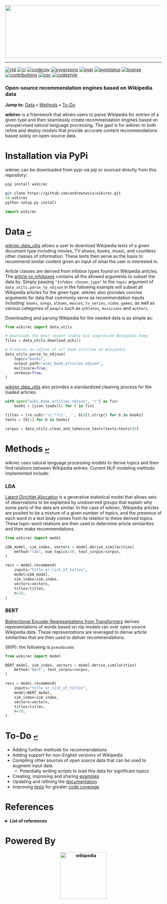 <div align="center">
  <a href="https://github.com/andrewtavis/wikirec"><img src="https://github.com/andrewtavis/wikirec/blob/main/resources/wikirec_logo_transparent.png" width="529" height="169"></a>
</div>

--------------------------------------

[![rtd](https://img.shields.io/readthedocs/wikirec.svg?logo=read-the-docs)](http://wikirec.readthedocs.io/en/latest/)
[![ci](https://img.shields.io/github/workflow/status/andrewtavis/wikirec/CI?logo=github)](https://github.com/andrewtavis/wikirec/actions?query=workflow%3ACI)
[![codecov](https://codecov.io/gh/andrewtavis/wikirec/branch/main/graphs/badge.svg)](https://codecov.io/gh/andrewtavis/wikirec)
[![pyversions](https://img.shields.io/pypi/pyversions/wikirec.svg?logo=python&logoColor=FFD43B&color=306998)](https://pypi.org/project/wikirec/)
[![pypi](https://img.shields.io/pypi/v/wikirec.svg?color=4B8BBE)](https://pypi.org/project/wikirec/)
[![pypistatus](https://img.shields.io/pypi/status/wikirec.svg)](https://pypi.org/project/wikirec/)
[![license](https://img.shields.io/github/license/andrewtavis/wikirec.svg)](https://github.com/andrewtavis/wikirec/blob/main/LICENSE)
[![contributions](https://img.shields.io/badge/contributions-welcome-brightgreen.svg)](https://github.com/andrewtavis/wikirec/blob/main/.github/CONTRIBUTING.md)
[![coc](https://img.shields.io/badge/coc-contributor%20convent-ff69b4.svg)](https://github.com/andrewtavis/wikirec/blob/main/.github/CODE_OF_CONDUCT.md)
[![codestyle](https://img.shields.io/badge/code%20style-black-000000.svg)](https://github.com/psf/black)

### Open-source recommendation engines based on Wikipedia data

[//]: # "The '-' after the section links is needed to make them work on GH (because of ↩s)"
**Jump to:**<a id="jumpto"></a> [Data](#data-) • [Methods](#methods-) • [To-Do](#to-do-)

**wikirec** is a framework that allows users to parse Wikipedia for entries of a given type and then seamlessly create recommendation engines based on unsupervised natural language processing. The gaol is for wikirec to both refine and deploy models that provide accurate content recommendations based solely on open-source data.

# Installation via PyPi

wikirec can be downloaded from pypi via pip or sourced directly from this repository:

```bash
pip install wikirec
```

```bash
git clone https://github.com/andrewtavis/wikirec.git
cd wikirec
python setup.py install
```

```python
import wikirec
```

# Data [`↩`](#jumpto)

[wikirec.data_utils](https://github.com/andrewtavis/wikirec/blob/main/wikirec/data_utils.py) allows a user to download Wikipedia texts of a given document type including movies, TV shows, books, music, and countless other classes of information. These texts then serve as the basis to recommend similar content given an input of what the user is interested in.

Article classes are derived from infobox types found on Wikipedia articles. The [article on infoboxes](https://en.wikipedia.org/wiki/Wikipedia:List_of_infoboxes) contains all the allowed arguments to subset the data by. Simply passing `"Infobox chosen_type"` to the `topic` argument of `data_utils.parse_to_ndjson` in the following example will subset all Wikipedia articles for the given type. wikirec also provides concise arguments for data that commonly serve as recommendation inputs including: `books`, `songs`, `albums`, `movies`, `tv_series`, `video_games`, as well as various categories of `people` such as `athletes`, `musicians` and `authors`.

Downloading and parsing Wikipedia for the needed data is as simple as:

```python
from wikirec import data_utils

# Downloads the most recent stable bz2 compressed Wikipedia dump
files = data_utils.download_wiki()

# Produces an ndjson of all book articles on Wikipedia
data_utils.parse_to_ndjson(
    topic="books",
    output_path="wiki_book_articles.ndjson",
    multicore=True,
    verbose=True,
)
```

[wikirec.data_utils](https://github.com/andrewtavis/wikirec/blob/main/wikirec/data_utils.py) also provides a standardized cleaning process for the loaded articles:

```python
with open("wiki_book_articles.ndjson", "r") as fin:
    books = [json.loads(l) for l in fin]

titles = [re.sub(r'\(.*?\)', '', b[0]).strip() for b in books]
texts = [b[1] for b in books]

corpus = data_utils.clean_and_tokenize_texts(texts=texts)[0]
```

# Methods [`↩`](#jumpto)

wikirec uses natural language processing models to derive topics and then find relations between Wikipedia entries. Current NLP modeling methods implemented include:

### LDA

[Latent Dirichlet Allocation](https://en.wikipedia.org/wiki/Latent_Dirichlet_allocation) is a generative statistical model that allows sets of observations to be explained by unobserved groups that explain why some parts of the data are similar. In the case of wikirec, Wikipedia articles are posited to be a mixture of a given number of topics, and the presence of each word in a text body comes from its relation to these derived topics. These topic-word relations are then used to determine article similarities and then make recommendations.

```python
from wikirec import model

LDA_model, sim_index, vectors = model.derive_similarities(
    method="lda", num_topics=10, text_corpus=corpus,
)

recs = model.recommend(
    inputs="title_or_list_of_titles",
    model=LDA_model,
    sim_index=sim_index,
    vectors=vectors,
    titles=titles,
    n=10,
)
```

### BERT

[Bidirectional Encoder Representations from Transformers](https://github.com/google-research/bert) derives representations of words based on nlp models ran over open source Wikipedia data. These representations are leveraged to derive article similarities that are then used to deliver recommendations.

(WIP): the following is `pseudocode`:

```python
from wikirec import model

BERT_model, sim_index, vectors = model.derive_similarities(
    method="bert", text_corpus=corpus,
)

recs = model.recommend(
    inputs="title_or_list_of_titles",
    model=BERT_model,
    sim_index=sim_index,
    vectors=vectors,
    titles=titles,
    n=10,
)
```

# To-Do [`↩`](#jumpto)

- Adding further methods for recommendations
- Adding support for non-English versions of Wikipedia
- Compiling other sources of open source data that can be used to augment input data
  - Potentially writing scripts to load this data for significant topics
- Creating, improving and sharing [examples](https://github.com/andrewtavis/wikirec/tree/main/examples)
- Updating and refining the [documentation](https://wikirec.readthedocs.io/en/latest/)
- Improving [tests](https://github.com/andrewtavis/wikirec/tree/main/tests) for greater [code coverage](https://codecov.io/gh/andrewtavis/wikirec)

# References
<details><summary><strong>List of references<strong></summary>
<p>

- https://towardsdatascience.com/building-a-recommendation-system-using-neural-network-embeddings-1ef92e5c80c9

- https://towardsdatascience.com/wikipedia-data-science-working-with-the-worlds-largest-encyclopedia-c08efbac5f5c

- https://medium.com/swiftworld/topic-modeling-of-new-york-times-articles-11688837d32f

- https://blog.insightdatascience.com/news4u-recommend-stories-based-on-collaborative-reader-behavior-9b049b6724c4

</p>
</details>

# Powered By

<div align="center">
  <a href="https://www.wikipedia.org/"><img height="150" src="https://raw.githubusercontent.com/andrewtavis/wikirec/master/resources/gh_images/wikipedia_logo.png" alt="wikipedia"></a>
</div>
